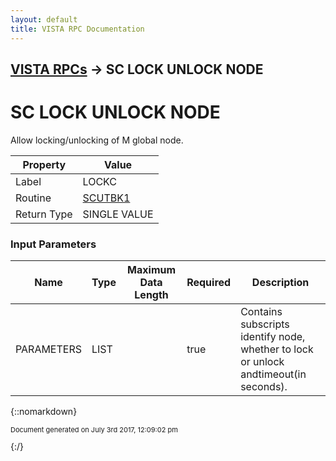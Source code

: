 ```yaml
---
layout: default
title: VISTA RPC Documentation
---
```


## [VISTA RPCs](TableOfContents) &#8594; SC LOCK UNLOCK NODE
# SC LOCK UNLOCK NODE

Allow locking/unlocking of M global node.

Property | Value
--- | ---
Label | LOCKC
Routine | [SCUTBK1](http://code.osehra.org/dox/Routine_SCUTBK1_source.html)
Return Type | SINGLE VALUE


### Input Parameters

Name | Type | Maximum Data Length | Required | Description
--- | --- | --- | --- | ---
PARAMETERS | LIST |  | true | Contains subscripts identify node, whether to lock or unlock andtimeout(in seconds).



{::nomarkdown} <br/><p style="font-size: 11px">Document generated on July 3rd 2017, 12:09:02 pm</p>{:/}